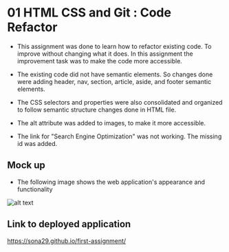 # 01 HTML CSS and Git : Code Refactor

- This assignment was done to learn how to refactor existing code. To improve without changing what it does. In this assignment the improvement task was to make the code more accessible.

- The existing code did not have semantic elements. So changes done were adding header, nav, section, article, aside, and footer semantic elements.

- The CSS selectors and properties were also consolidated and organized to follow semantic structure changes done in HTML file.

- The alt attribute was added to images, to make it more accessible.

- The link for "Search Engine Optimization" was not working. The missing id was added.

## Mock up

- The following image shows the web application's appearance and functionality

![alt text](assets/images/full_screenshot_website.png)

## Link to deployed application

https://sona29.github.io/first-assignment/
